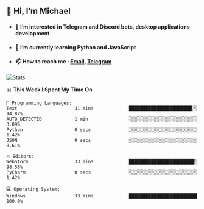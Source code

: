 ## 👋 Hi, I’m Michael
- #### 👀 I’m interested in Telegram and Discord bots, desktop applications development
- #### 🌱 I’m currently learning Python and JavaScript
- #### 📫 How to reach me : [Email](mailto:misha@kurapov.ru), [Telegram](https://t.me/mickr7)

![Stats](https://github-readme-stats.vercel.app/api?username=krpff&show_icons=true&theme=github_dark&hide_border=true&hide=issues&count_private=true&layout=compact)


<!--START_SECTION:waka-->
📊 **This Week I Spent My Time On** 

```text
💬 Programming Languages: 
Text                     31 mins             ███████████████████████░░   94.87% 
AUTO_DETECTED            1 min               ░░░░░░░░░░░░░░░░░░░░░░░░░   3.09% 
Python                   0 secs              ░░░░░░░░░░░░░░░░░░░░░░░░░   1.42% 
JSON                     0 secs              ░░░░░░░░░░░░░░░░░░░░░░░░░   0.61%

🔥 Editors: 
WebStorm                 33 mins             ████████████████████████░   98.58% 
PyCharm                  0 secs              ░░░░░░░░░░░░░░░░░░░░░░░░░   1.42%

💻 Operating System: 
Windows                  33 mins             █████████████████████████   100.0%

```


<!--END_SECTION:waka-->
